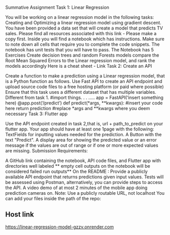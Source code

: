 Summative Assignment
Task 1: Linear Regression

You will be working on a linear regression model in the following tasks:
Creating and Optimizing a linear regression model using gradient descent.
You have been provided a data set that will create a model that predicts TV sales.
Please find all resources associated with this link - Please make a copy first.
Inside you will find a notebook which has instructions.
Make sure to note down all cells that require you to complete the code snippets. The notebook has unit tests that you will have to pass.
The Notebook has 5 Exercises
Create decision trees and random Forests models compare the Root Mean Squared Errors to the Linear regression model, and rank the models accordingly
Here is a cheat sheet - Link
Task 2: Create an API

Create a function to make a prediction using a Linear regression model, that is a Python function as follows. Use Fast API to create an API endpoint and upload source code files to a free hosting platform (or paid where possible)
Ensure that this task uses a different dataset that has multiple variables. Different from task 1.
#import things. . . …..
app = FastAPI(‘insert something here)
@app.post(‘/predict’)
def predict(*args, **kwargs):
  #insert your code here
  return prediction
#replace *args and **kwargs where you deem necessary
Task 3: Flutter app

Use the API endpoint created in task 2,that is, url + path_to_predict on your flutter app.
Your app  should have at least one 1page with the following:
TextFields for inputting values needed for the prediction.
A Button with the text "Predict".
A display area for showing the predicted value or an error message if the values are out of range or if one or more expected values are missing.
Submission Requirements:
 
A GitHub link containing the notebook, API code files, and Flutter app with directories well labeled ** empty cell outputs on the notebook will be considered failed run outputs**
On the README :
Provide a publicly available API endpoint that returns predictions given input values. Tests will be assessed using Postman, alternatively, you can provide steps to access the API.
A video demo of at most 2 minutes of the mobile app doing prediction cameras on.
Note: Use a publicly routable URL, not localhost
You can add your files inside the path of the repo:

## Host link
 https://linear-regression-model-gzzv.onrender.com
